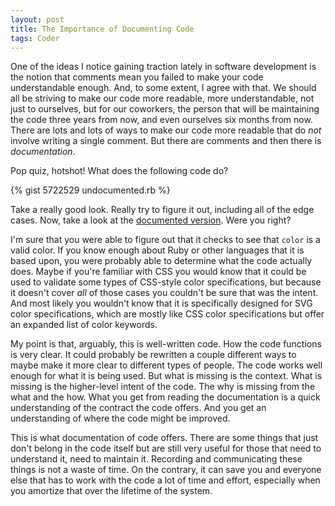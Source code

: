 ```yaml
---
layout: post
title: The Importance of Documenting Code
tags: Coder
---
```


One of the ideas I notice gaining traction lately in software development is the notion that comments mean you failed to make your code understandable enough. And, to some extent, I agree with that. We should all be striving to make our code more readable, more understandable, not just to ourselves, but for our coworkers, the person that will be maintaining the code three years from now, and even ourselves six months from now. There are lots and lots of ways to make our code more readable that do *not* involve writing a single comment. But there are comments and then there is *documentation*.

Pop quiz, hotshot! What does the following code do?

{% gist 5722529 undocumented.rb %}

Take a really good look. Really try to figure it out, including all of the edge cases. Now, take a look at the [documented version][documented]. Were you right?

I'm sure that you were able to figure out that it checks to see that `color` is a valid color. If you know enough about Ruby or other languages that it is based upon, you were probably able to determine what the code actually does. Maybe if you're familiar with CSS you would know that it could be used to validate some types of CSS-style color specifications, but because it doesn't cover *all* of those cases you couldn't be sure that was the intent. And most likely you wouldn't know that it is specifically designed for SVG color specifications, which are mostly like CSS color specifications but offer an expanded list of color keywords.

My point is that, arguably, this is well-written code. How the code functions is very clear. It could probably be rewritten a couple different ways to maybe make it more clear to different types of people. The code works well enough for what it is being used. But what is missing is the context. What is missing is the higher-level intent of the code. The why is missing from the what and the how. What you get from reading the documentation is a quick understanding of the contract the code offers. And you get an understanding of where the code might be improved.

This is what documentation of code offers. There are some things that just don't belong in the code itself but are still very useful for those that need to understand it, need to maintain it. Recording and communicating these things is not a waste of time. On the contrary, it can save you and everyone else that has to work with the code a lot of time and effort, especially when you amortize that over the lifetime of the system.

[documented]: https://gist.github.com/lee-dohm/5722529#file-documented-rb
